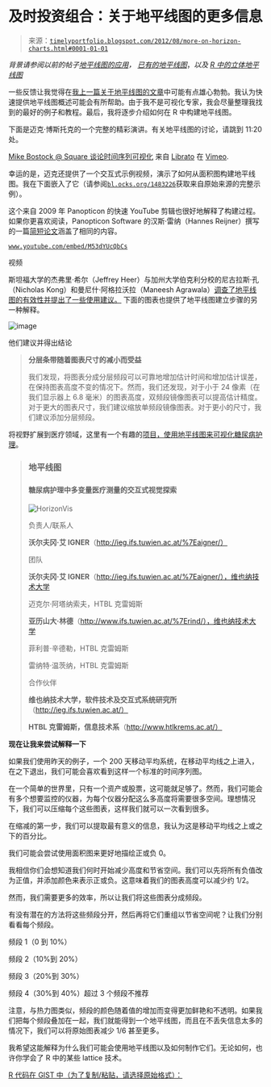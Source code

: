 <!--yml

分类：未分类

日期：2024 年 05 月 18 日 15:04:57

-->

# 及时投资组合：关于地平线图的更多信息

> 来源：[`timelyportfolio.blogspot.com/2012/08/more-on-horizon-charts.html#0001-01-01`](http://timelyportfolio.blogspot.com/2012/08/more-on-horizon-charts.html#0001-01-01)

*背景请参阅以前的帖子[地平线图的应用](http://timelyportfolio.blogspot.com/2012/07/application-of-horizon-plots.html)，* [*已有的地平线图*](http://timelyportfolio.blogspot.com/2012/06/horizon-plot-already-available.html)，*以及* [*R 中的立体地平线图*](http://timelyportfolio.blogspot.com/2012/06/cubism-horizon-charts-in-r.html)

一些反馈让我觉得在[我上一篇关于地平线图的文章](http://timelyportfolio.blogspot.com/2012/07/application-of-horizon-plots.html)中可能有点雄心勃勃。我认为快速提供地平线图概述可能会有所帮助。由于我不是可视化专家，我会尽量整理我找到的最好的例子和教程。最后，我将逐步介绍如何在 R 中构建地平线图。

下面是迈克·博斯托克的一个完整的精彩演讲。有关地平线图的讨论，请跳到 11:20 处。

[Mike Bostock @ Square 谈论时间序列可视化](http://vimeo.com/42176902) 来自 [Librato](http://vimeo.com/librato) 在 [Vimeo](http://vimeo.com).

幸运的是，迈克还提供了一个交互式示例视频，演示了如何从面积图构建地平线图。我在下面嵌入了它（请参阅[`bl.ocks.org/1483226`](https://gist.github.com/1483226 "https://gist.github.com/1483226")获取来自原始来源的完整示例）。

这个来自 2009 年 Panopticon 的快速 YouTube 剪辑也很好地解释了构建过程。如果你更喜欢阅读，Panopticon Software 的汉斯·雷纳（Hannes Reijner）撰写的一篇[简短论文](http://www.stonesc.com/Vis08_Workshop/DVD/Reijner_submission.pdf)涵盖了相同的内容。

[`www.youtube.com/embed/M53dYUcQbCs`](http://www.youtube.com/embed/M53dYUcQbCs)

视频

斯坦福大学的杰弗里·希尔（Jeffrey Heer）与加州大学伯克利分校的尼古拉斯·孔（Nicholas Kong）和曼尼什·阿格拉沃拉（Maneesh Agrawala）[调查了地平线图的有效性并提出了一些使用建议。](http://vis.stanford.edu/files/2009-TimeSeries-CHI.pdf) 下面的图表也提供了地平线图建立步骤的另一种解释。

![image](https://blogger.googleusercontent.com/img/b/R29vZ2xl/AVvXsEjL1PlbyUmNnphrAe_wugnYZxdfcG5OuW5tXFU-kTD7Np_6MYELaQdu8YzWNFOdDJzpdUFORPORHWw3PTFe7ZMLai6DMOjGiYw44gY6u235aUDML30i86PUn-khofueg2IflMf4tKlQUw/s1600-h/image%25255B3%25255D.png)

他们建议并得出结论

> **分层条带随着图表尺寸的减小而受益**
> 
> 我们发现，将图表分成分层频段可以可靠地增加估计时间和增加估计误差，在保持图表高度不变的情况下。然而，我们还发现，对于小于 24 像素（在我们显示器上 6.8 毫米）的图表高度，双频段镜像图表可以提高估计精度。对于更大的图表尺寸，我们建议缩放单频段镜像图表。对于更小的尺寸，我们建议添加分层频段。

将视野扩展到医疗领域，这里有一个有趣的[项目，使用地平线图来可视化糖尿病护理](http://ieg.ifs.tuwien.ac.at/projects/HorizonVis/)。

> ### 地平线图
> ### 
> #### 糖尿病护理中多变量医疗测量的交互式视觉探索
> #### 
> ![HorizonVis](img/21f21cf09795ff4b3ff64ab1886e2f20.png)
> 
> 负责人/联系人
> 
> **沃尔夫冈·艾 IGNER**（http://ieg.ifs.tuwien.ac.at/%7Eaigner/）
> 
> 团队
> 
> **沃尔夫冈·艾 IGNER**（http://ieg.ifs.tuwien.ac.at/%7Eaigner/），维也纳技术大学
> 
> 迈克尔·阿塔纳索夫，HTBL 克雷姆斯
> 
> **亚历山大·林德**（http://www.ifs.tuwien.ac.at/%7Erind/），维也纳技术大学
> 
> 菲利普·辛德勒，HTBL 克雷姆斯
> 
> 雷纳特·温茨纳，HTBL 克雷姆斯
> 
> 合作伙伴
> 
> **维也纳技术大学，软件技术及交互式系统研究所**（http://ieg.ifs.tuwien.ac.at/）
> 
> **HTBL 克雷姆斯，信息技术系**（http://www.htlkrems.ac.at/）

**现在让我来尝试解释一下**

如果我们使用昨天的例子，一个 200 天移动平均系统，在移动平均线之上进入，在之下退出，我们可能会喜欢看到这样一个标准的时间序列图。

在一个简单的世界里，只有一个资产或股票，这可能就足够了。然而，我们可能会有多个想要监控的仪器，为每个仪器分配这么多高度将需要很多空间。理想情况下，我们可以压缩每个这些图表，这样我们就可以一次看到很多。

在缩减的第一步，我们可以提取最有意义的信息，我认为这是移动平均线之上或之下的百分比。

我们可能会尝试使用面积图来更好地描绘正或负 0。

我相信你们会想知道我们何时开始减少高度和节省空间。我们可以先将所有负值改为正值，并添加颜色来表示正或负。这意味着我们的图表高度可以减少约 1/2。

然而，我们需要更多的效率，所以让我们将这些图表分成频段。

有没有潜在的方法将这些频段分开，然后再将它们重组以节省空间呢？让我们分别看看每个频段。

频段 1（0 到 10%）

频段 2（10%到 20%）

频段 3（20%到 30%）

频段 4（30%到 40%）超过 3 个频段不推荐

注意，与热力图类似，频段的颜色随着值的增加而变得更加鲜艳和不透明。如果我们把每个频段叠加在一起，我们就能得到一个地平线图，而且在不丢失信息太多的情况下，我们可以将原始图表减少 1/6 甚至更多。

我希望这能解释为什么我们可能会使用地平线图以及如何制作它们。无论如何，也许你学会了 R 中的某些 lattice 技术。

[R 代码在 GIST 中（为了复制/粘贴，请选择原始格式）：](https://gist.github.com/3230354)
